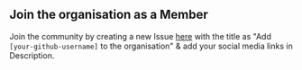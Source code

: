 ## Join the organisation as a Member

Join the community by creating a new Issue [here](https://github.com/Women-In-Open-Source/General/issues/new) with the title as "Add `[your-github-username]` to the organisation" & add your social media links in Description.
